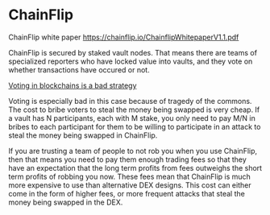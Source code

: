 ChainFlip
===========

ChainFlip white paper https://chainflip.io/ChainflipWhitepaperV1.1.pdf

ChainFlip is secured by staked vault nodes.
That means there are teams of specialized reporters who have locked value into vaults, and they vote on whether transactions have occured or not.

[Voting in blockchains is a bad strategy](../design/voting_in_blockchains.md)

Voting is especially bad in this case because of tragedy of the commons.
The cost to bribe voters to steal the money being swapped is very cheap.
If a vault has N participants, each with M stake, you only need to pay M/N in bribes to each participant for them to be willing to participate in an attack to steal the money being swapped in ChainFlip.

If you are trusting a team of people to not rob you when you use ChainFlip, then that means you need to pay them enough trading fees so that they have an expectation that the long term profits from fees outweighs the short term profits of robbing you now. These fees mean that ChainFlip is much more expensive to use than alternative DEX designs.
This cost can either come in the form of higher fees, or more frequent attacks that steal the money being swapped in the DEX.
